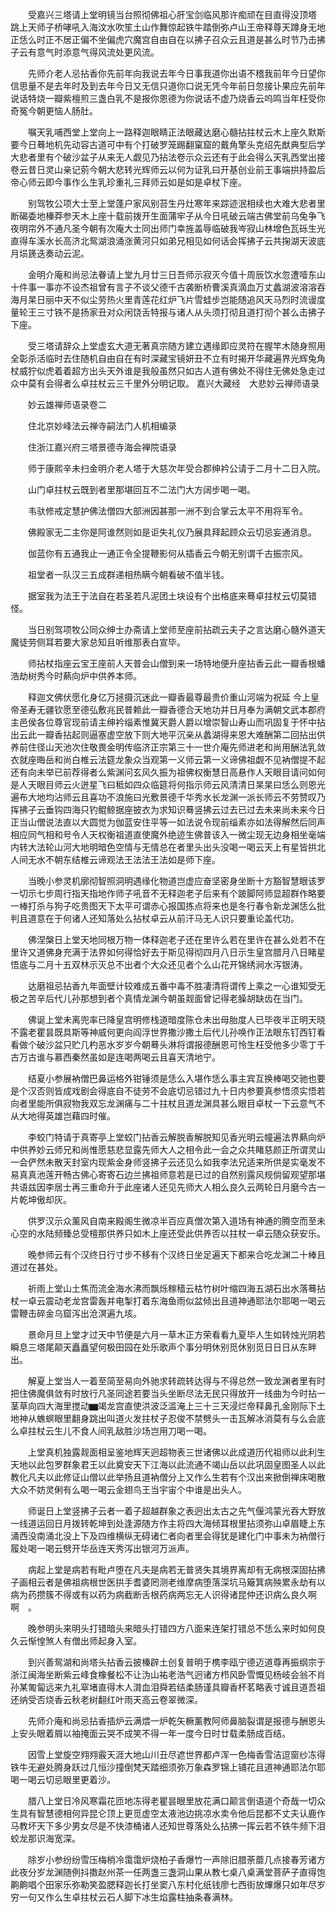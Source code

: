 <!-- { "loadSidebar": true } -->
　　受嘉兴三塔请上堂明镜当台照彻佛祖心肝宝剑临风那许痴顽在目直得没顶塔　跳上天师子桥哮吼入海汶水吹笙土山作舞惊起铁牛踏倒弥卢山王帝释尊天蹲身无地正恁么时正不居正偏不坐偏虎穴魔宫自由自在以拂子召众云且道是甚么时节乃击拂子云有意气时添意气得风流处更风流。

　　先师介老人忌拈香你先前年向我说去年今日事我道你出语不稽我前年今日望你信思量不是去年时及到去年今日又无信只道你口说无凭今年前日忽接讣果应先前年说话特烧一瓣紫檀煎三盏白乳不是报你恩德为你说话不虚乃烧香云呜鸣当年枉受你奇冤今朝更恼人肠肚。

　　嘱天乳哺西堂上堂向上一路释迦眼睛正法眼藏达磨心髓拈拄杖云木上座久默斯要今日蓦地机先动容古道可中有个打破罗笼踢翻窠窟的戴角擎头克绍先猷典型后学大悲者里有个破沙盆子从来无人觑见乃拈法卷示众云还有于此会得么天乳西堂出接卷云昔日灵山亲记莂今朝大悲转光辉师云以何为证乳曰开基创业前王事端拱持盈后帝心师云即今事作么生乳珍重礼三拜师云如是如是卓杖下座。

　　别驾牧公项大士至上堂蓬户家风别苔生丹灶寒年来踪迹泯相续也大难大悲者里断碣委地榛莽参天木上座十载前拨开生面蒲牢子从今日吼破云端古佛堂前乌兔争飞夜明帘外不通凡圣今朝有次庵大士同出师门幸旌盖辱临破我岑寂山林增色瓦砾生光直得车溪水长高济北鸳湖浪涌涨黄河只如弟兄相见如何话会挥拂子云共掬湖天波底月埙篪迭奏动云泥。

　　金明介庵和尚忌法眷请上堂九月廿三日吾师示寂灭今值十周辰饮水忽遭噎东山十件事一事亦不设杰祖曾有言子不谈父德千古袭断桥曹溪真滴血万丈蠡湖波溶溶吞海月杲日丽中天不似尘劳热火里青莲花红炉飞片雪蛙步岂能随追风天马烈时流谩度量轮王三寸铁不是扬家丑对众闲饶舌特报与诸人从头须打彻且道打彻个甚么击拂子下座。

　　受三塔请辞众上堂虚玄大道无著真宗随方建立遇缘即应灵符在握竿木随身照用全彰杀活临时去住随机自由自在有时深藏宝镜妍丑不立有时揭开华藏遍界光辉兔角杖威狞似虎着着超方出头天外谁是我般虽然只如古人道有佛处不得住无佛处急走过众中莫有会得者么卓拄杖云三千里外分明记取。
嘉兴大藏经　大悲妙云禅师语录


　　妙云雄禅师语录卷二

　　住北京妙峰法云禅寺嗣法门人机相编录

　　住浙江嘉兴府三塔景德寺海会禅院语录

　　师于康熙辛未扫金明介老人塔于大慈次年受合郡绅衿公请于二月十二日入院。

　　山门卓拄杖云既到者里那堪回互不二法门大方阔步喝一喝。

　　韦驮修戒定慧护佛法僧四大部洲因甚那一洲不到合掌云太平不用将军令。

　　佛殿家无二主你是阿谁然则如是讵失礼仪乃展具拜起顾众云切忌妄通消息。

　　伽蓝你有五通我止一通正令全提鞭影何从插香云今朝无别谓千古振宗风。

　　祖堂者一队汉三五成群递相热瞒今朝看破不值半钱。

　　据室我为法王于法自在若圣若凡泥团土块设有个出格底来蓦卓拄杖云切莫错怪。

　　当日别驾项牧公同众绅士办斋请上堂师至座前拈疏云夫子之言达磨心髓外道天魔徒劳侧耳若要大家总知且听维那表白宣毕。

　　师拈杖指座云宝王座前人天普会山僧到来一场特地便升座拈香云此一瓣香根蟠浩劫树秀今时爇向炉中供养本师。

　　释迦文佛伏愿化身亿万拯摄沉迷此一瓣香最尊最贵价重山河端为祝延
今上皇帝圣寿无疆钦愿至德弘敷兆民普赖此一瓣香德合天地功并日月奉为满朝文武本郡府主邑侯各位尊官现前请主绅衿缁素惟冀天爵人爵以增崇智山寿山而巩固复于怀中拈出云此一瓣香拈起则逼塞虚空放下则大地平沉亲从蠡湖得来恩大难酬第二回拈出供养前住径山天池次住敬畏金明传临济正宗第三十一世介庵先师进老和尚用酬法乳敛衣就座晦岳和尚白椎云法筵龙象众当观第一义师云第一义谛佛祖觑不见衲僧提不起还有向未举已前荐得者么紫渊问玄风久振为祖佛权衡慧日高悬作人天眼目请问如何是人天眼目师云火迸星飞曰秪如四众临筵将何指示师云风清清日杲杲曰恁么则恩光遍布大地均沾师云且喜功不浪施曰光敷景德千华秀水长龙渊一派长师云不劳赞叹乃挥拂子云垂钩四海只钓鲲鲸据座披衣为求知识蓦竖拂云过去已过去未来尚未来今日正当山僧说法直以大圆觉为伽蓝安住平等一如法说令现前缁素亦如法得解然后同声相应同气相和号令人天权衡祖道直使魔外绝迹生佛普该入一微尘现无边身相坐毫端内转大法轮山河大地明暗色空情与无情总在者里头出头没喝一喝云天上有星皆拱北人间无水不朝东结椎云谛观法王法法王法如是师下座。

　　当晚小参灵机廓彻智照洞明遇缘化物道岂虚应奋坚密身坐断十方豁智慧眼该罗一切示七步周行指天指地作师子吼音不无释迦老子后来有个跛脚阿师显超群作略要一棒打杀与狗子吃贵图天下太平可谓赤心报国拣点将来也是冬行春令新龙渊恁么批判且道意在于何诸人还知落处么拈杖卓云从前汗马无人识只要重论盖代功。

　　佛涅槃日上堂天地同根万物一体释迦老子还在里许么若在里许在甚么处若不在里许又道佛身充满于法界如何得恰好去于斯见得彻四月八日示生皇宫腊月八日睹星悟底与二月十五双林示灭总不出者个大众还见者个么山花开锦绣涧水泻银涛。

　　达磨祖忌拈香九年面壁计较难成五番中毒不胜凄清将谓传上乘之一心谁知受无极之苦辛后代儿孙那想到者个真情龙渊今朝虽觌面曾记得老臊胡缺齿在当门。

　　佛诞上堂未离兜率已降皇宫明修栈道暗度陈仓未出母胎度人已毕夜半正明天晓不露老瞿昙既具斯等神威何更向阎浮世界撒沙撒土后代儿孙唤作正法眼东钉西钉看看做个破沙盆只贮几杓恶水岁岁今朝蓦头淋将谓报德酬恩可怜生枉受他多少零丁千古万古谁与慕西秦然虽如是连喝两喝云且喜天清地宁。

　　结夏小参展衲僧巴鼻运格外钳锤须是恁么入堪作恁么事主宾互换棒喝交驰也要是个汉否则皆成戏剧会得底自不徒劳不会底切忌错过九十日内参要真参悟须实悟若向者里能所俱寂物我双忘龙渊痛与二十拄杖且道龙渊具甚么眼目卓杖一下云意气不从大地得英雄岂藉四时催。

　　李蛟门特请于真寄亭上堂蛟门拈香云解脱香解脱知见香光明云幢遍法界爇向炉中供养妙云师兄和尚惟愿慈悲显露先师大人之相令此一会之众共睹慈颜正所谓灵山一会俨然未散天封室内现紫金身师竖拂子云还见么如我李法兄适来所供是实毫发不易真真池莲开畅古佛心寄寄石边兰拂祖师意若是已过的自然别露风规倘留观望那堪共语兹因李居士再三重命升于此座诸人还见先师大人相么良久云两轮日月磨今古一片乾坤傲却灰。

　　供罗汉示众薰风自南来殿阁生微凉半百应真僧次第入道场有神通的腾空而至未心空的水陆频臻总受檀那供养只如木上座还受此供养否以拄杖一卓云随众获安乐。

　　晚参师云有个汉终日行寸步不移有个汉终日坐足遍天下都来合吃龙渊二十棒且道过在甚处。

　　祈雨上堂山土焦而流金海水沸而飘烁稼穑云枯竹树叶缩四海五湖石出水落蓦拈杖一卓云震动老龙宫雷轰并电掣打着东海鱼雨似盆倾出且道神通耶法尔耶喝一喝云雷鞭击碎金乌窟泻出沧溟遍九垓。

　　景命月旦上堂才过天中节便是六月一草木正方荣看看九夏毕人生如转烛光阴若瞬息三塔尾颠天矗矗望何极田园在处乐歌声个事分明休别觅休别觅日日日从东畔出。

　　解夏上堂当人一着至简至易向外驰求转疏转达得与不得总然一致龙渊者里有时把住佛魔俱敛有时放行凡圣同途若要当头坐断尽法无民只得放开一线曲为今时拈一茎草向四大海里搅动▆竭龙宫直使洪波泛滥淹上三十三天浸烂帝释鼻孔金刚际下土地神从蟭螟眼里翻身跳出叫道火发拄杖子忍俊不禁劈头一击瓦解冰消莫有与么会底么卓拄杖云生儿不食人间乳敌胜沙场岂用刀喝一喝。

　　上堂真机独露觌面相呈鉴地辉天迥超物表三世诸佛以此成道历代祖师以此利生天地以此包罗群象君王以此奠安天下江海以此流通不竭山岳以此巩固皇图圣人以此教化凡夫以此修证山僧以此举扬且道衲僧分上又作么生若有个汉出来掀倒禅床喝散大众不妨灵俐有么喝一喝云金翅鸟王当宇宙个中谁是出头人。

　　师诞日上堂竖拂子云者一着子超越群象之表迥出太古之先气偃鸿蒙光吞大野放一线道运回日月拨转乾坤到处逢源随方作主将四大海倾耳根里拈须弥山卓眉睫上东涌西没南涌北没上下及四维横纵无碍诸仁者向者里会得犹是建化门中事未为衲僧行履处喝一喝云劈开华岳连天秀泻出银河万派声。

　　病起上堂是病若有毗卢堕在凡夫是病若无普贤失其境界离却有无病根深固拈拂子画相云者是佛祖病根世医拱手耆婆罔测老维摩病堕落深坑马簸箕病殃累永劫有以病为药攒簇不得或有以药为病截断舌根药病两忘无人识得诸昆仲还识病么良久啊　啊　。

　　晚参明头来明头打错暗头来暗头打错四方八面来连架打错总不恁么来时如何良久云惭惶煞人有僧出师起身入室。

　　到兴善鸳湖和尚塔头拈香云披榛辟土创复普明于槜李瓯宁德迈道尊再振纲宗于浙江闽海坐断紫云峰食橡餐松不让沩山祐老浩气迥诸方栉风卧雪慨见杨岐会翁不肖孙某匍匐远来九礼窣堵直得木人潸血泪舜若结柔肠谨具瓣香杯茗略表寸诚且道吾祖还纳受否烧香云秋老树翻红叶雨天高云卷翠微深。

　　先师介庵和尚忌拈香插炉云满煨一炉乾矢橛薰教阿师鼻脑裂谓是报德与酬恩头上安头眼着屑以袖掩面云哭不成笑不得一年一度今日时廿载柔肠成百结。

　　因雪上堂旋空翙翙霰天涯大地山川丑尽遮世界都卢浑一色梅香雪洁逗窗纱冻得铁牛无避处腾身跃过几恒沙撞倒梵天踏细须弥万象森罗锦上铺花且道神通耶法尔耶喝一喝云切忌眼里更着沙。

　　腊八上堂日冷风寒霜花匝地冻得老瞿昙眼里放花满口颠言倒语道个奇哉一切众生具有智慧德相何异昆仑顶上更觅虚空太液池边挑凉水卖令他后昆都不丈夫认鹿作马教坏天下多少男女尽是不快漆桶诸人还知世尊落处么拈拂一挥云若不铁牛频下泪蛟龙那识海宽深。

　　除岁小参纷纷雪压梅梢冷霭霭炉烧柏子香爆竹一声除旧腊荼蘼几点接春芳诸方此夜分岁龙渊随例抖擞赵州茶一任两盏三盏洞山果从教七桌八桌满堂菩萨子直得饱齁齁唱个田家乐弥勒笑盈腮释迦长打坐窦八东村化纸钱廖七西街放熚爆只如年尽岁穷一句又作么生卓拄杖云石人脚下冰生焰露柱抽条春满林。

